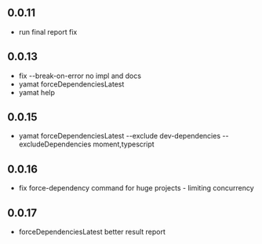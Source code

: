 ## 0.0.11

 * run final report fix

## 0.0.13

 * fix --break-on-error no impl and docs
 * yamat forceDependenciesLatest
 * yamat help

 ## 0.0.15

 * yamat forceDependenciesLatest --exclude dev-dependencies --excludeDependencies moment,typescript

## 0.0.16

 * fix force-dependency command for huge projects - limiting concurrency

## 0.0.17

 * forceDependenciesLatest better result report
